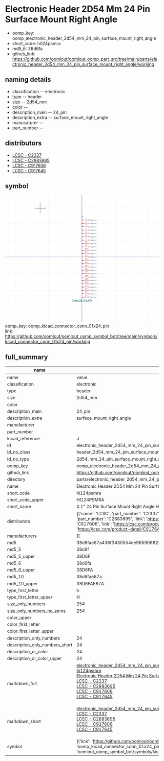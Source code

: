 # Electronic Header 2D54 Mm 24 Pin Surface Mount Right Angle

  
* oomp_key: oomp_electronic_header_2d54_mm_24_pin_surface_mount_right_angle 
* short_code: hi124psmra
* md5_6: 38d6fa  
* github_link: https://github.com/oomlout/oomlout_oomp_part_src/tree/main/parts/electronic_header_2d54_mm_24_pin_surface_mount_right_angle/working  
## naming details
* classification -- electronic
* type -- header
* size -- 2d54_mm
* color -- 
* description_main -- 24_pin
* description_extra -- surface_mount_right_angle
* manucaturer -- 
* part_number -- 

## distributors
* [LCSC - C2337](https://lcsc.com/product-detail/C2337.html)  
* [LCSC - C2883695](https://lcsc.com/product-detail/C2883695.html)  
* [LCSC - C917606](https://lcsc.com/product-detail/C917606.html)  
* [LCSC - C917645](https://lcsc.com/product-detail/C917645.html)  


## symbol

![](symbol/0/working/working_600.png)  
oomp_key: oomp_kicad_connector_conn_01x24_pin  
link: https://github.com/oomlout/oomlout_oomp_symbol_bot/tree/main/symbols/kicad_connector_conn_01x24_pin/working  


## full_summary
| name | value | 
| --- | --- | 
| name | value | 
| classification | electronic | 
| type | header | 
| size | 2d54_mm | 
| color |  | 
| description_main | 24_pin | 
| description_extra | surface_mount_right_angle | 
| manufacturer |  | 
| part_number |  | 
| kicad_reference | J | 
| id | electronic_header_2d54_mm_24_pin_surface_mount_right_angle | 
| id_no_class | header_2d54_mm_24_pin_surface_mount_right_angle | 
| id_no_type | 2d54_mm_24_pin_surface_mount_right_angle | 
| oomp_key | oomp_electronic_header_2d54_mm_24_pin_surface_mount_right_angle | 
| github_link | https://github.com/oomlout/oomlout_oomp_part_src/tree/main/parts/electronic_header_2d54_mm_24_pin_surface_mount_right_angle/working | 
| directory | parts/electronic_header_2d54_mm_24_pin_surface_mount_right_angle | 
| name | Electronic Header 2D54 Mm 24 Pin Surface Mount Right Angle | 
| short_code | hi124psmra | 
| short_code_upper | HI124PSMRA | 
| short_name | 0.1" 24 Pin Surface Mount Right Angle Header | 
| distributors | [{'name': 'LCSC', 'part_number': 'C2337', 'link': 'https://lcsc.com/product-detail/C2337.html', 'id': 'distributor_lcsc'}, {'name': 'LCSC', 'part_number': 'C2883695', 'link': 'https://lcsc.com/product-detail/C2883695.html', 'id': 'distributor_lcsc'}, {'name': 'LCSC', 'part_number': 'C917606', 'link': 'https://lcsc.com/product-detail/C917606.html', 'id': 'distributor_lcsc'}, {'name': 'LCSC', 'part_number': 'C917645', 'link': 'https://lcsc.com/product-detail/C917645.html', 'id': 'distributor_lcsc'}] | 
| manufacturers | [] | 
| md5 | 38d6fae87a436f3430554ee985906821 | 
| md5_5 | 38d6f | 
| md5_5_upper | 38D6F | 
| md5_6 | 38d6fa | 
| md5_6_upper | 38D6FA | 
| md5_10 | 38d6fae87a | 
| md5_10_upper | 38D6FAE87A | 
| type_first_letter | h | 
| type_first_letter_upper | H | 
| size_only_numbers | 254 | 
| size_only_numbers_no_zeros | 254 | 
| color_upper |  | 
| color_first_letter |  | 
| color_first_letter_upper |  | 
| description_only_numbers | 24 | 
| description_only_numbers_short | 24 | 
| description_or_color | 24 | 
| description_or_color_upper | 24 | 
| markdown_full | [electronic_header_2d54_mm_24_pin_surface_mount_right_angle](https://github.com/oomlout/oomlout_oomp_part_src/tree/main/parts/electronic_header_2d54_mm_24_pin_surface_mount_right_angle/working)<br>[hi124psmra](https://github.com/oomlout/oomlout_oomp_part_src/tree/main/parts/electronic_header_2d54_mm_24_pin_surface_mount_right_angle/working)<br>[Electronic Header 2D54 Mm 24 Pin Surface Mount Right Angle](https://github.com/oomlout/oomlout_oomp_part_src/tree/main/parts/electronic_header_2d54_mm_24_pin_surface_mount_right_angle/working)<br>[LCSC - C2337<br>](https://lcsc.com/product-detail/C2337.html)[LCSC - C2883695<br>](https://lcsc.com/product-detail/C2883695.html)[LCSC - C917606<br>](https://lcsc.com/product-detail/C917606.html)[LCSC - C917645<br>](https://lcsc.com/product-detail/C917645.html)<br> | 
| markdown_short | [electronic_header_2d54_mm_24_pin_surface_mount_right_angle](https://github.com/oomlout/oomlout_oomp_part_src/tree/main/parts/electronic_header_2d54_mm_24_pin_surface_mount_right_angle/working)<br>[LCSC - C2337<br>](https://lcsc.com/product-detail/C2337.html)[LCSC - C2883695<br>](https://lcsc.com/product-detail/C2883695.html)[LCSC - C917606<br>](https://lcsc.com/product-detail/C917606.html)[LCSC - C917645<br>](https://lcsc.com/product-detail/C917645.html)<br> | 
| symbol | [{'link': 'https://github.com/oomlout/oomlout_oomp_symbol_bot/tree/main/symbols/kicad_connector_conn_01x24_pin', 'oomp_key': 'oomp_kicad_connector_conn_01x24_pin', 'directory': 'oomlout_oomp_symbol_bot/symbols/kicad_connector_conn_01x24_pin//working/working.kicad_sym'}] | 

